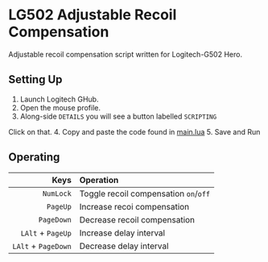 # LG502 Adjustable Recoil Compensation
Adjustable recoil compensation script written for Logitech-G502 Hero.

## Setting Up
1. Launch Logitech GHub.
2. Open the mouse profile.
3. Along-side `DETAILS` you will see a button labelled `SCRIPTING`
   
  Click on that.
4. Copy and paste the code found in [main.lua](./main.lua)
5. Save and Run

## Operating
|                Keys | Operation                              |
|--------------------:|:---------------------------------------|
|           `NumLock` | Toggle recoil compensation `on`/`off`  |
|            `PageUp` | Increase recoi compensation            |
|          `PageDown` | Decrease recoil compensation           |
|   `LAlt` + `PageUp` | Increase delay interval                |
| `LAlt` + `PageDown` | Decrease delay interval                |

